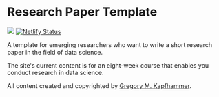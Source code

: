 # Research Paper Template

![](../../workflows/build/badge.svg) [![Netlify Status](https://api.netlify.com/api/v1/badges/c0299f71-e22f-44cd-be68-db3e292cba50/deploy-status)](https://app.netlify.com/sites/nfl-injury-analysis/deploys)

A template for emerging researchers who want to write a short research paper in the field of data science.

The site's current content is for an eight-week course that enables you conduct research in data science.

All content created and copyrighted by [Gregory M. Kapfhammer](https://www.gregorykapfhammer.com/).
